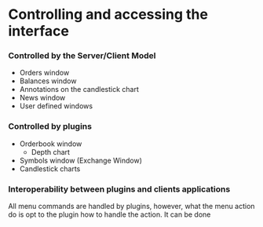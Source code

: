 # Controlling and accessing the interface

### Controlled by the Server/Client Model

- Orders window
- Balances window
- Annotations on the candlestick chart
- News window
- User defined windows

### Controlled by plugins

- Orderbook window
    - Depth chart
- Symbols window (Exchange Window)
- Candlestick charts

### Interoperability between plugins and clients applications

All menu commands are handled by plugins, however, what the menu action do is opt to the plugin how to handle the
action. It can be done 